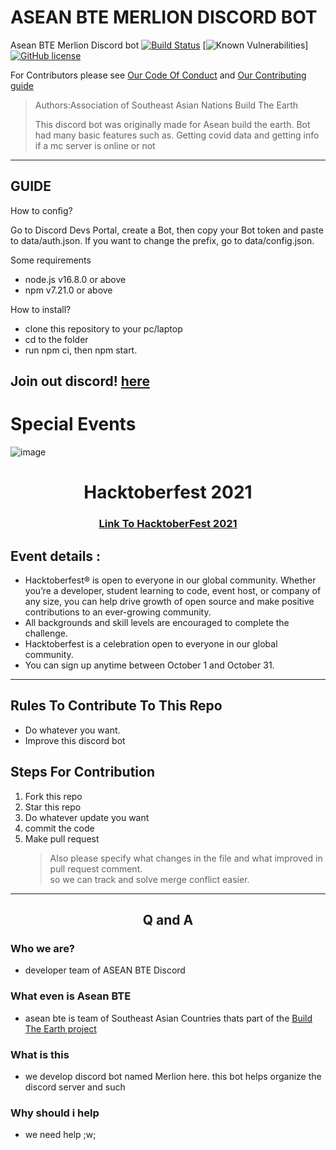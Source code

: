 # ASEAN BTE MERLION DISCORD BOT
Asean BTE Merlion Discord bot 
[![Build Status](https://app.travis-ci.com/ASEAN-Build-The-Earth/Merlion.svg?branch=main)](https://app.travis-ci.com/ASEAN-Build-The-Earth/Merlion) [![Known Vulnerabilities](https://snyk.io/test/github/ASEAN-Build-The-Earth/Merlion/badge.svg)] [![GitHub license](https://img.shields.io/github/license/ASEAN-Build-The-Earth/Merlion)](https://github.com/ASEAN-Build-The-Earth/Merlion/blob/main/LICENSE)


For Contributors please see [Our Code Of Conduct](https://github.com/ASEAN-Build-The-Earth/Merlion/blob/main/CODE_OF_CONDUCT.md) and [Our Contributing guide](https://github.com/ASEAN-Build-The-Earth/Merlion/blob/main/CONTRIBUTING.md)

> Authors:Association of Southeast Asian Nations Build The Earth
> 
> This discord bot was originally made for Asean build the earth. 
> Bot had many basic features such as. Getting covid data and getting info if a mc server is online or not

---

## GUIDE   

How to config?

Go to Discord Devs Portal, create a Bot, then copy your Bot token and paste to data/auth.json. If you want to change the prefix, go to data/config.json.

Some requirements
- node.js v16.8.0 or above
- npm v7.21.0 or above

How to install?
- clone this repository to your pc/laptop
- cd to the folder
- run npm ci, then npm start.

Join out discord! [here](https://discord.com/invite/tat2uggfeX)
---

# Special Events

![image](https://camo.githubusercontent.com/5a8d352f17e028b08d7afe24eeb3293740bf399826ee1e3726dbae93d685c2b7/68747470733a2f2f6861636b746f626572666573742e6469676974616c6f6365616e2e636f6d2f5f6e7578742f696d672f6c6f676f2d6861636b746f626572666573742d66756c6c2e663432653362312e737667)

<h1 align="center"> Hacktoberfest 2021 </h1>

<h3 align="center">
    <a href="https://hacktoberfest.digitalocean.com/">
        Link To HacktoberFest 2021
    </a>
</h3>

## Event details :

- Hacktoberfest® is open to everyone in our global community. Whether you’re a developer, student learning to code, event host, or company of any size, you can help drive growth of open source and make positive contributions to an ever-growing community. 
- All backgrounds and skill levels are encouraged to complete the challenge.
- Hacktoberfest is a celebration open to everyone in our global community.
- You can sign up anytime between October 1 and October 31.



***
## Rules To Contribute To This Repo

-   Do whatever you want.
-   Improve this discord bot
     

## Steps For Contribution

   1. Fork this repo
   2. Star this repo
   3. Do whatever update you want 
   4. commit the code
   5. Make pull request
    	> Also please specify what changes in the file and what improved in pull request comment. <br/> so we can track and solve merge conflict easier.
    
***

<h2 align="center">
    <p>
        Q and A
    </p>
</h2>

### Who we are?
- developer team of ASEAN BTE Discord
### What even is Asean BTE
- asean bte is team of Southeast Asian Countries thats part of the [Build The Earth project](https://www.youtube.com/c/BuildTheEarth)
### What is this
- we develop discord bot named Merlion here. this bot helps organize the discord server and such
### Why should i help
- we need help ;w;
